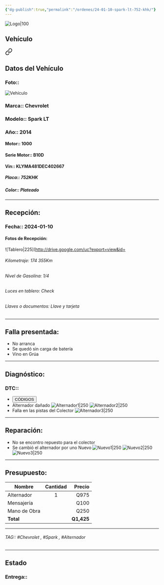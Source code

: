 ```yaml
---
{"dg-publish":true,"permalink":"/ordenes/24-01-10-spark-lt-752-khk/"}
---
```


![Logo|100](http://drive.google.com/uc?export=view&id=137fl3TIZ0-PU8b-Pt0bsjclwHub_u78G)

## Vehículo

<div class="transclusion internal-embed is-loaded"><a class="markdown-embed-link" href="/vehiculos/chevrolet/spark-lt-752-khk/#datos-del-vehiculo" aria-label="Open link"><svg xmlns="http://www.w3.org/2000/svg" width="24" height="24" viewBox="0 0 24 24" fill="none" stroke="currentColor" stroke-width="2" stroke-linecap="round" stroke-linejoin="round" class="svg-icon lucide-link"><path d="M10 13a5 5 0 0 0 7.54.54l3-3a5 5 0 0 0-7.07-7.07l-1.72 1.71"></path><path d="M14 11a5 5 0 0 0-7.54-.54l-3 3a5 5 0 0 0 7.07 7.07l1.71-1.71"></path></svg></a><div class="markdown-embed">



## Datos del Vehículo 
### Foto:: 
![Vehículo](http://drive.google.com/uc?export=view&id=1mbT8wLO_1GHbKMa6yOFNVjVJnOg2uffI)

### Marca:: Chevrolet 
### Modelo:: Spark LT
### Año:: 2014
#### Motor:: 1000
#### Serie Motor:: B10D
#### Vin:: KLYMA481DEC402667
##### Placa:: 752KHK
##### Color:: Plateado
---


</div></div>


## Recepción:
### Fecha:: 2024-01-10
#### Fotos de Recepción: 
![Tablero|225](http://drive.google.com/uc?export=view&id=

###### Kilometraje: 174 355Km
###### Nivel de Gasolina: 1/4
###### Luces en tablero: Check
###### Llaves o documentos: Llave y tarjeta 

---

## Falla presentada:
- No arranca
- Se quedó sin carga de batería 
- Vino en Grúa 



---

## Diagnóstico:
### DTC:: 

- <a href="http"><button class="btn success">CÓDIGOS</button></a>
- Alternador dañado 
	![Alternador1|250](http://drive.google.com/uc?export=view&id=1mcUFS6BUXGMxhhorrU9lfbxp9WX8_p9y)
	![Alternador2|250](http://drive.google.com/uc?export=view&id=1mdxdpNGAKqiU0kwUz8ZWGZ3Sf3riBFbB)
- Falla en las pistas del Colector
	![Alternador3|250](http://drive.google.com/uc?export=view&id=1meEaGrkg8y1Lv5ospRQLGvO5vlWSX6ml)

---
## Reparación:
- No se encontro repuesto para el colector 
- Se cambió el alternador por uno Nuevo
	![Nuevo1|250](http://drive.google.com/uc?export=view&id=1mNQhCg1NOxrv3nCyFSdAkwVN8wlNolIU)
	![Nuevo2|250](http://drive.google.com/uc?export=view&id=1mQl6rUrlaxOaapJUZBWJ5o4sXEv46Nvm)
	![Nuevo3|250](http://drive.google.com/uc?export=view&id=1mT4_SIobK-oIArcEmjJCOTneUb5syaUP)

---

## Presupuesto:

| Nombre       | Cantidad | Precio |
| ------------ |:--------:| ------:|
| Alternador   |    1     |   Q975 |
| Mensajería   |          |   Q100 |
| Mano de Obra |          |   Q250 |
| **Total**             |          |    **Q1,425**    |

---

###### TAG:: #Chevrolet , #Spark , #Alternador 

---

## Estado

### Entrega:: 
